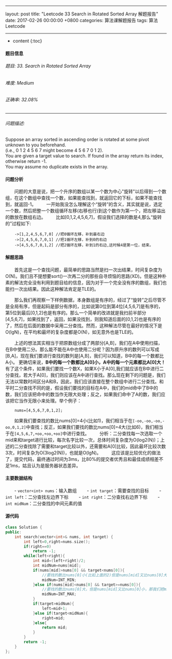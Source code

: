 <!--Leetcode_33_Search in Rotated Sorted Array_解题报告-->
---
layout: post
title:  "Leetcode 33 Search in Rotated Sorted Array 解题报告"
date:   2017-02-26 00:00:00 +0800
categories: 算法课解题报告
tags: 算法 Leetcode

---

* content
{:toc}

#### 题目信息
###### 题目: 33. Search in Rotated Sorted Array
###### 难度: Medium
###### 正确率: 32.08%

_ _ _

###### 问题描述:  

Suppose an array sorted in ascending order is rotated at some pivot unknown to you beforehand.  
(i.e., 0 1 2 4 5 6 7 might become 4 5 6 7 0 1 2).  
You are given a target value to search. If found in the array return its index, otherwise return -1.   
You may assume no duplicate exists in the array.  

#### 问题分析
　　问题的大意是说，把一个升序的数组以某一个数为中心"旋转"以后得到一个数组，在这个数组中查找一个数，如果能查找到，就返回它的下标，如果不能查找到，就返回-1。
　　一开始我没怎么理解这个“旋转”的含义，其实就是说，选定一个数，然后把整一个数组循环左移(右移也行)到这个数作为第一个，把左移溢出的数放在数组右边。
　　比如[0,1,2,4,5,6,7]，假设我们选择的数是4,那么“旋转的”过程如下:
```
	->[1,2,4,5,6,7,0] //把0循环左移，补到最右边
	->[2,4,5,6,7,0,1] //把1循环左移，补到0的右边
	->[4,5,6,7,0,1,2] //把2循环左移，补到1的右边,这时候4是第一位，结束。
```
#### 解题思路
　　首先这是一个查找问题，最简单的思路当然是扫一次出结果，时间复杂度为O(N)。我们且不提想要sort()一次再二分的那些自寻烦恼的思路(XD)。但是这种朴素的解法完全没有利用到题目给的信息，因为对于一个完全没有序的数组，我们也能扫一次出结果。因此这种解法肯定是TLE的。  

　　那么我们再观察一下样例数据，本身数组是有序的，经过了“旋转”之后尽管不是全局有序，但是起码是部分有序的，比如说第0位到第4位[4,5,6,7]是有序的，第5位到最后[0,1,2]也是有序的。那么一个简单的改进就是我扫前半部分[4,5,6,7]，如果找到了，返回，如果没找到，则我知道后面的[0,1,2]也是有序的了，然后在后面的数据中采用二分查找。然而，这种解法尽管在最好的情况下是O(lgN)，在平均和最坏的复杂度都是O(N)，如无意外也是TLE的。  
	
　　上述的想法其实相当于把原数组分成了两部分[A,B]，我们在A中使用扫描，在B中使用二分。那么能不能在A中也使用二分呢？因为原升序的数列可以写成[B,A]，现在我们要进行查找的数列是[A,B]，我们可以知道，B中的每一个数都比A小。 更确切来说，**B中的每一个数都比A[0]小，A中的每一个元素都比A[0]大！** 有了这个条件，如果我们要找一个数X，如果X小于A[0],我们就应该在B中进行二分查找，若大于A[0]，我们则应该在A中进行查找。那么现在剩下的问题是，我们无法以常数时间区分A和B，因此，我们应该直接在整个数组中进行二分查找。和平时二分查找不同的是，假设我们要找的目标在A中，我们的mid命中了B中的数，我们应该把命中的数当作无限大处理；反之，如果我们命中了A的数，我们应该把它当作无限小来处理。举个例子：
```
	nums=[4,5,6,7,0,1,2];
```
　　如果我们要查找的数比nums[0]=4小(比如1)，我们相当于在`[-oo,-oo,-oo,-oo,0,1,2]`中查找；反正，如果我们要找的数比nums[0]=4大(比如6)，我们相当于在`[4,5,6,7,+oo,+oo,+oo]`中进行查找。
　　分析：二分查找每一次选取一个mid来和target进行比较，每次名字比较一次，总体时间复杂度为O(log2(N))；上述的二分查找除了需要和target比较以外，还需要和A[0]比较，因此最坏比较次数3次，时间复杂为O(3log2(N))，也就是O(lgN)。
　　这应该是比较优化的做法了，提交代码，最终通过时间为3ms，比80%的提交者优秀且和最佳成绩相差不足1ms，姑且认为是服务器状态差异。
#### 主要数据结构
　　- `vector<int> nums`：输入数组
　　- `int target`：需要查找的目标
　　- `int left`：二分查找左边界下标
　　- `int right`：二分查找右边界下标
　　- `int midNum`：二分查找的中间元素的值
#### 源代码
```cpp
class Solution {
public:
    int search(vector<int>& nums, int target) {
        int left=0,right=nums.size();
        if(right==0)
            return -1;
        while(left<right){
            int mid=(left+right)/2;
            int midNum=nums[mid];
            if(nums[mid]>nums[0] && target<nums[0]){
                //要找的数比nums[0]小(比如上面的2)但是nums[mid]又比nums[0]大，比如上面的7，那我们把midNum看做-oo
                midNum=INT_MIN;
            }else if(nums[mid]<nums[0] && target>=nums[0]){
                //要找的数比nums[0]大，但是nums[mid]又比nums[0]小，那我们把midNum看做+oo
                midNum=INT_MAX;
            }
            if(target>midNum){
                left=mid+1;
            }else if(target<midNum){
                right=mid;
            }else{
                return mid;
            }
        }
        return -1;
    }
};
```